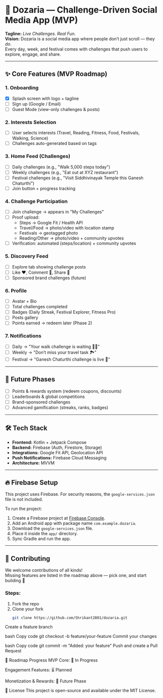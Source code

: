 # 📱 Dozaria — Challenge-Driven Social Media App (MVP)

**Tagline:** *Live Challenges. Real Fun.*  
**Vision:** Dozaria is a social media app where people don’t just scroll — they *do*.  
Every day, week, and festival comes with challenges that push users to explore, engage, and share.

---

## ✨ Core Features (MVP Roadmap)

### 1. Onboarding
- [x] Splash screen with logo + tagline
- [ ] Sign up (Google / Email)
- [ ] Guest Mode (view-only challenges & posts)

### 2. Interests Selection
- [ ] User selects interests (Travel, Reading, Fitness, Food, Festivals, Walking, Science)
- [ ] Challenges auto-generated based on tags

### 3. Home Feed (Challenges)
- [ ] Daily challenges (e.g., "Walk 5,000 steps today")
- [ ] Weekly challenges (e.g., "Eat out at XYZ restaurant")
- [ ] Festival challenges (e.g., "Visit Siddhivinayak Temple this Ganesh Chaturthi")
- [ ] Join button + progress tracking

### 4. Challenge Participation
- [ ] Join challenge → appears in "My Challenges"
- [ ] Proof upload:
  - Steps → Google Fit / Health API
  - Travel/Food → photo/video with location stamp
  - Festivals → geotagged photo
  - Reading/Other → photo/video + community upvotes
- [ ] Verification: automated (steps/location) + community upvotes

### 5. Discovery Feed
- [ ] Explore tab showing challenge posts
- [ ] Like ❤️, Comment 💬, Share 🔄
- [ ] Sponsored brand challenges (future)

### 6. Profile
- [ ] Avatar + Bio
- [ ] Total challenges completed
- [ ] Badges (Daily Streak, Festival Explorer, Fitness Pro)
- [ ] Posts gallery
- [ ] Points earned → redeem later (Phase 2)

### 7. Notifications
- [ ] Daily → "Your walk challenge is waiting 🚶‍♂️"
- [ ] Weekly → "Don’t miss your travel task 🏞️"
- [ ] Festival → "Ganesh Chaturthi challenge is live 🙏"

---

## 🎯 Future Phases
- [ ] Points & rewards system (redeem coupons, discounts)
- [ ] Leaderboards & global competitions
- [ ] Brand-sponsored challenges
- [ ] Advanced gamification (streaks, ranks, badges)

---

## 🛠️ Tech Stack
- **Frontend:** Kotlin + Jetpack Compose
- **Backend:** Firebase (Auth, Firestore, Storage)
- **Integrations:** Google Fit API, Geolocation API
- **Push Notifications:** Firebase Cloud Messaging
- **Architecture:** MVVM

---

## 🔥 Firebase Setup
This project uses Firebase. For security reasons, the `google-services.json` file is not included.

To run the project:
1. Create a Firebase project at [Firebase Console](https://console.firebase.google.com).
2. Add an Android app with package name `com.example.dozaria`.
3. Download the `google-services.json` file.
4. Place it inside the `app/` directory.
5. Sync Gradle and run the app.

---

## 🤝 Contributing
We welcome contributions of all kinds!  
Missing features are listed in the roadmap above — pick one, and start building 🚀

### Steps:
1. Fork the repo
2. Clone your fork
   ```bash
   git clone https://github.com/Shrikant2801/dozaria.git
Create a feature branch

bash
Copy code
git checkout -b feature/your-feature
Commit your changes

bash
Copy code
git commit -m "Added: your feature"
Push and create a Pull Request

📌 Roadmap Progress
MVP Core: 🚧 In Progress

Engagement Features: ⏳ Planned

Monetization & Rewards: 🔮 Future Phase

📜 License
This project is open-source and available under the MIT License.
